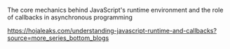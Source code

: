 The core mechanics behind JavaScript's runtime environment and the role of callbacks in asynchronous programming

https://hojaleaks.com/understanding-javascript-runtime-and-callbacks?source=more_series_bottom_blogs

